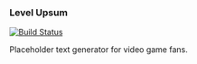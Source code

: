### Level Upsum

[![Build Status](https://travis-ci.com/danielgittings/levelupsum.com.svg?branch=master)](https://travis-ci.com/danielgittings/levelupsum.com)

Placeholder text generator for video game fans.
